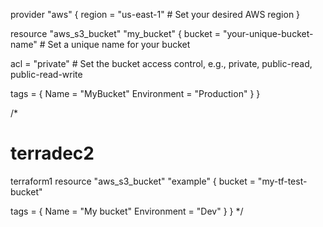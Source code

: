 
provider "aws" {
  region = "us-east-1"  # Set your desired AWS region
}

resource "aws_s3_bucket" "my_bucket" {
  bucket = "your-unique-bucket-name"  # Set a unique name for your bucket

  acl    = "private"  # Set the bucket access control, e.g., private, public-read, public-read-write

  tags = {
    Name        = "MyBucket"
    Environment = "Production"
  }
}




/*
# terradec2
terraform1
resource "aws_s3_bucket" "example" {
  bucket = "my-tf-test-bucket"

  tags = {
    Name        = "My bucket"
    Environment = "Dev"
  }
}
*/
